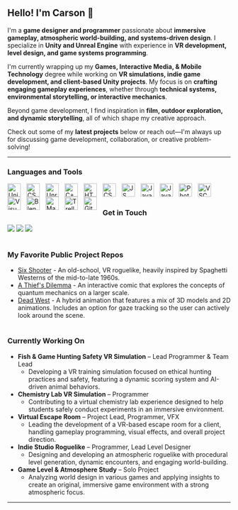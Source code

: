 ## Hello! I'm Carson 👋
I'm a <b>game designer and programmer</b> passionate about <b>immersive gameplay, atmospheric world-building, and systems-driven design</b>. I specialize in <b>Unity and Unreal Engine</b> with experience in <b>VR development, level design, and game systems programming</b>.

I'm currently wrapping up my <b>Games, Interactive Media, & Mobile Technology</b> degree while working on <b>VR simulations, indie game development, and client-based Unity projects</b>. My focus is on <b>crafting engaging gameplay experiences</b>, whether through <b>technical systems, environmental storytelling, or interactive mechanics</b>.

Beyond game development, I find inspiration in <b>film, outdoor exploration, and dynamic storytelling</b>, all of which shape my creative approach.

Check out some of my <b>latest projects</b> below or reach out—I'm always up for discussing game development, collaboration, or creative problem-solving!

---

### Languages and Tools
<img align="left" alt="Unity" width="30px" style="padding-right:10px;" src="https://cdn.jsdelivr.net/gh/devicons/devicon/icons/unity/unity-original.svg" />
<img align="left" alt="CSharp" width="30px" style="padding-right:10px;" src="https://cdn.jsdelivr.net/gh/devicons/devicon/icons/csharp/csharp-original.svg" />
<img align="left" alt="Unreal Engine" width="30px" style="padding-right:10px;" src="https://cdn.jsdelivr.net/gh/devicons/devicon/icons/unrealengine/unrealengine-original.svg" />
<img align="left" alt="C++" width="30px" style="padding-right:10px;" src="https://cdn.jsdelivr.net/gh/devicons/devicon/icons/cplusplus/cplusplus-original.svg" />
<img align="left" alt="HTML" width="30px" style="padding-right:10px;" src="https://cdn.jsdelivr.net/gh/devicons/devicon@latest/icons/html5/html5-original.svg" />
<img align="left" alt="CSS" width="30px" style="padding-right:10px;" src="https://cdn.jsdelivr.net/gh/devicons/devicon@latest/icons/css3/css3-original.svg" />
<img align="left" alt="JS" width="30px" style="padding-right:10px;" src="https://cdn.jsdelivr.net/gh/devicons/devicon@latest/icons/javascript/javascript-original.svg" />
<img align="left" alt="Java" width="30px" style="padding-right:10px;" src="https://cdn.jsdelivr.net/gh/devicons/devicon/icons/java/java-original.svg" />
<img align="left" alt="Java" width="30px" style="padding-right:10px;" src="https://cdn.jsdelivr.net/gh/devicons/devicon@latest/icons/swift/swift-original.svg" />
<img align="left" alt="Photoshop" width="30px" style="padding-right:10px;" src="https://cdn.jsdelivr.net/gh/devicons/devicon/icons/photoshop/photoshop-plain.svg" />
<img align="left" alt="VSCode" width="30px" style="padding-right:10px;" src="https://cdn.jsdelivr.net/gh/devicons/devicon/icons/vscode/vscode-original.svg" />
<img align="left" alt="VisualStudio" width="30px" style="padding-right:10px;" src="https://cdn.jsdelivr.net/gh/devicons/devicon/icons/visualstudio/visualstudio-plain.svg" />
<img align="left" alt="Blender" width="30px" style="padding-right:10px;" src="https://cdn.jsdelivr.net/gh/devicons/devicon/icons/blender/blender-original.svg" />
<img align="left" alt="Maya" width="30px" style="padding-right:10px;" src="https://cdn.jsdelivr.net/gh/devicons/devicon/icons/maya/maya-original.svg" />
<img align="left" alt="Trello" width="30px" style="padding-right:10px;" src="https://cdn.jsdelivr.net/gh/devicons/devicon/icons/trello/trello-plain.svg" />
<img align="left" alt="Github" width="30px" style="padding-right:10px;" src="https://cdn.jsdelivr.net/gh/devicons/devicon/icons/github/github-original.svg" />


<br />

#

### Get in Touch
<a href="mailto:carson.strout42@gmail.com"><img src="https://img.shields.io/badge/Gmail-D14836?style=for-the-badge&logo=gmail&logoColor=white"></a> <a href="https://www.linkedin.com/in/carson-strout-45a681187/"><img src="https://img.shields.io/badge/LinkedIn-0077B5?style=for-the-badge&logo=linkedin&logoColor=white"></a></a> <a href="https://carsonstrout.github.io/"><img src="https://img.shields.io/badge/portfolio-0A0A0A?style=for-the-badge&logo=dev.to&logoColor=white"></a>

#

### My Favorite Public Project Repos
* <a href="https://github.com/CarsonStrout/SixShooter">Six Shooter</a> - An old-school, VR roguelike, heavily inspired by Spaghetti Westerns of the mid-to-late 1960s.
* <a href="https://github.com/CarsonStrout/A-Thiefs-Dilemma">A Thief's Dilemma</a> - An interactive comic that explores the concepts of quantum mechanics on a larger scale.
* <a href="https://github.com/CarsonStrout/DeadWest">Dead West</a> - A hybrid animation that features a mix of 3D models and 2D animations. Includes an option for gaze tracking so the user can actively look around the scene.

#

### Currently Working On
* <b>Fish & Game Hunting Safety VR Simulation</b> – Lead Programmer & Team Lead
  * Developing a VR training simulation focused on ethical hunting practices and safety, featuring a dynamic scoring system and AI-driven animal behaviors.
* <b>Chemistry Lab VR Simulation</b> – Programmer
  * Contributing to a virtual chemistry lab experience designed to help students safely conduct experiments in an immersive environment.
* <b>Virtual Escape Room</b> – Project Lead, Programmer, VFX
  * Leading the development of a VR-based escape room for a client, handling gameplay programming, visual effects, and overall project direction.
* <b>Indie Studio Roguelike</b> – Programmer, Lead Level Designer
  * Designing and developing an atmospheric roguelike with procedural level generation, dynamic encounters, and engaging world-building.
* <b>Game Level & Atmosphere Study</b> – Solo Project
  * Analyzing world design in various games and applying insights to create an original, immersive game environment with a strong atmospheric focus.

---
